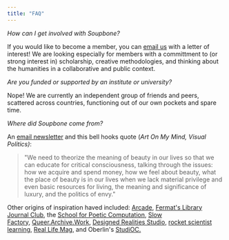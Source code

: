 ```yaml
---
title: "FAQ"
---
```


_How can I get involved with Soupbone?_

If you would like to become a member, you can [email us](mailto:soupbonecollective@gmail.com) with a letter of interest! We are looking especially for members with a committment to (or strong interest in) scholarship, creative methodologies, and thinking about the humanities in a collaborative and public context.

_Are you funded or supported by an institute or university?_

Nope! We are currently an independent group of friends and peers, scattered across countries, functioning out of our own pockets and spare time.

_Where did Soupbone come from?_

An [email newsletter](https://tinyletter.com/soupbone/letters/soupbone-an-introduction) and this bell hooks quote (_Art On My Mind, Visual Politics)_:

> "We need to theorize the meaning of beauty in our lives so that we can educate for critical consciousness, talking through the issues: how we acquire and spend money, how we feel about beauty, what the place of beauty is in our lives when we lack material privilege and even basic resources for living, the meaning and significance of luxury, and the politics of envy."

Other origins of inspiration haved included: [Arcade](https://arcade.stanford.edu/), [Fermat's Library Journal Club](https://fermatslibrary.com/journal_club), the [School for Poetic Computation](https://sfpc.io/), [Slow Factory](https://slowfactory.foundation/), [Queer.Archive.Work](https://queer.archive.work/), [Designed Realities Studio](https://www.designedrealities.org/about), [rocket scientist learning](https://www.govloop.com/community/blog/how-do-rocket-scientists-learn-aka-knowledge-management-lessons-learned-at-goddard-nasa/), [Real Life Mag](https://reallifemag.com/), and Oberlin's [StudiOC.](https://www.oberlin.edu/studioc)
